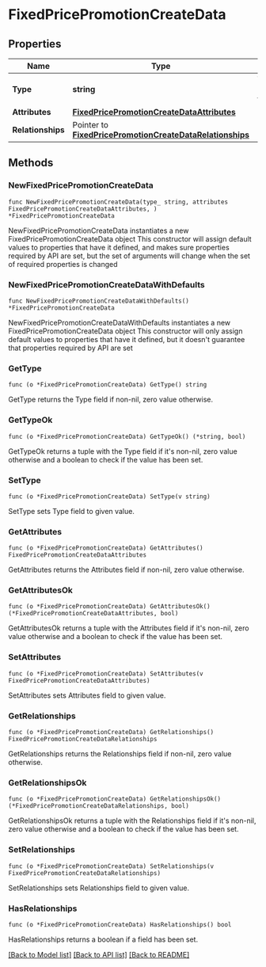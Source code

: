 # FixedPricePromotionCreateData

## Properties

Name | Type | Description | Notes
------------ | ------------- | ------------- | -------------
**Type** | **string** | The resource&#39;s type | 
**Attributes** | [**FixedPricePromotionCreateDataAttributes**](FixedPricePromotionCreateDataAttributes.md) |  | 
**Relationships** | Pointer to [**FixedPricePromotionCreateDataRelationships**](FixedPricePromotionCreateDataRelationships.md) |  | [optional] 

## Methods

### NewFixedPricePromotionCreateData

`func NewFixedPricePromotionCreateData(type_ string, attributes FixedPricePromotionCreateDataAttributes, ) *FixedPricePromotionCreateData`

NewFixedPricePromotionCreateData instantiates a new FixedPricePromotionCreateData object
This constructor will assign default values to properties that have it defined,
and makes sure properties required by API are set, but the set of arguments
will change when the set of required properties is changed

### NewFixedPricePromotionCreateDataWithDefaults

`func NewFixedPricePromotionCreateDataWithDefaults() *FixedPricePromotionCreateData`

NewFixedPricePromotionCreateDataWithDefaults instantiates a new FixedPricePromotionCreateData object
This constructor will only assign default values to properties that have it defined,
but it doesn't guarantee that properties required by API are set

### GetType

`func (o *FixedPricePromotionCreateData) GetType() string`

GetType returns the Type field if non-nil, zero value otherwise.

### GetTypeOk

`func (o *FixedPricePromotionCreateData) GetTypeOk() (*string, bool)`

GetTypeOk returns a tuple with the Type field if it's non-nil, zero value otherwise
and a boolean to check if the value has been set.

### SetType

`func (o *FixedPricePromotionCreateData) SetType(v string)`

SetType sets Type field to given value.


### GetAttributes

`func (o *FixedPricePromotionCreateData) GetAttributes() FixedPricePromotionCreateDataAttributes`

GetAttributes returns the Attributes field if non-nil, zero value otherwise.

### GetAttributesOk

`func (o *FixedPricePromotionCreateData) GetAttributesOk() (*FixedPricePromotionCreateDataAttributes, bool)`

GetAttributesOk returns a tuple with the Attributes field if it's non-nil, zero value otherwise
and a boolean to check if the value has been set.

### SetAttributes

`func (o *FixedPricePromotionCreateData) SetAttributes(v FixedPricePromotionCreateDataAttributes)`

SetAttributes sets Attributes field to given value.


### GetRelationships

`func (o *FixedPricePromotionCreateData) GetRelationships() FixedPricePromotionCreateDataRelationships`

GetRelationships returns the Relationships field if non-nil, zero value otherwise.

### GetRelationshipsOk

`func (o *FixedPricePromotionCreateData) GetRelationshipsOk() (*FixedPricePromotionCreateDataRelationships, bool)`

GetRelationshipsOk returns a tuple with the Relationships field if it's non-nil, zero value otherwise
and a boolean to check if the value has been set.

### SetRelationships

`func (o *FixedPricePromotionCreateData) SetRelationships(v FixedPricePromotionCreateDataRelationships)`

SetRelationships sets Relationships field to given value.

### HasRelationships

`func (o *FixedPricePromotionCreateData) HasRelationships() bool`

HasRelationships returns a boolean if a field has been set.


[[Back to Model list]](../README.md#documentation-for-models) [[Back to API list]](../README.md#documentation-for-api-endpoints) [[Back to README]](../README.md)


